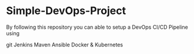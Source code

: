 # Simple-DevOps-Project

By following this repository you can able to setup a DevOps CI/CD Pipeline using

git
Jenkins
Maven
Ansible
Docker &
Kubernetes

